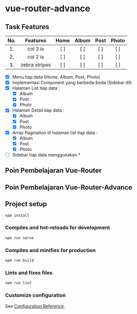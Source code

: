 # vue-router-advance

## Task Features
| No. | Features      | Home | Album | Post | Photo |
|:---:|:-------------:|:----:|:-----:|:----:|:-----:|
| 1.  | col 3 is      | [ ]  | [ ]   | [ ]  | [ ]   |
| 2.  | col 2 is      | [ ]  | [ ]   | [ ]  | [ ]   |
| 3.  | zebra stripes | [ ]  | [ ]   | [ ]  | [ ]   |
- [x] Menu tiap data (Home, Album, Post, Photo)
- [x] Implementasi Component yang berbeda-beda (Sidebar dll)
- [x] Halaman List tiap data :
  - [x] Album
  - [x] Post
  - [x] Photo
- [x] Halaman Detail tiap data :
  - [x] Album
  - [x] Post
  - [x] Photo
- [x] Array Pagination di halaman list tiap data :
  - [x] Album
  - [x] Post
  - [x] Photo
- [ ] Sidebar tiap data menggunakan *

## Poin Pembelajaran Vue-Router

## Poin Pembelajaran Vue-Router-Advance

## Project setup
```
npm install
```

### Compiles and hot-reloads for development
```
npm run serve
```

### Compiles and minifies for production
```
npm run build
```

### Lints and fixes files
```
npm run lint
```

### Customize configuration
See [Configuration Reference](https://cli.vuejs.org/config/).
